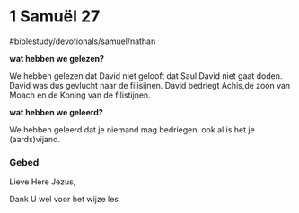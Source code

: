 # 1 Samuël 27
#biblestudy/devotionals/samuel/nathan


**wat hebben we gelezen?**

We hebben gelezen dat David niet gelooft dat Saul David niet gaat doden.
David was dus gevlucht naar de filisijnen.
David bedriegt Achis,de zoon van Moach en de Koning van de filistijnen.

**wat hebben we geleerd?**

We hebben geleerd dat je niemand mag bedriegen, ook al is het je (aards)vijand.

### Gebed 

Lieve Here Jezus,

Dank U wel voor het wijze les 